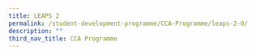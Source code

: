 ```yaml
---
title: LEAPS 2
permalink: /student-development-programme/CCA-Programme/leaps-2-0/
description: ""
third_nav_title: CCA Programme
---
```

